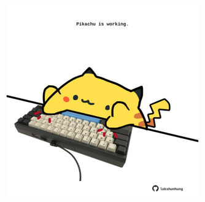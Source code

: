 <!-- built at 07/11/2022, 20:01:01 UTC -->
<p align="center">
  <img width="500" height="500" src="./ReadmeImage.svg">
</p>
